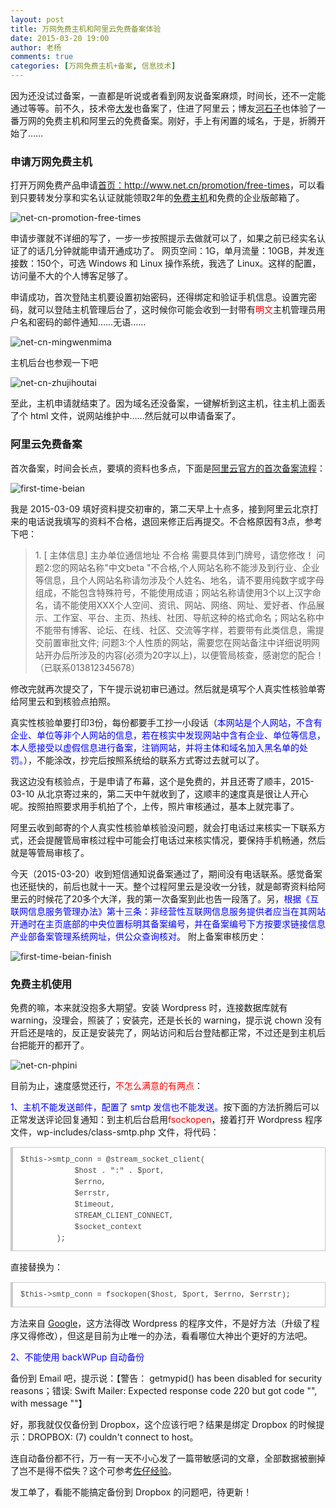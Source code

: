 ```yaml
---
layout: post
title: 万网免费主机和阿里云免费备案体验
date: 2015-03-20 19:00
author: 老杨
comments: true
categories: [万网免费主机+备案, 信息技术]
---
```

因为还没试过备案，一直都是听说或者看到网友说备案麻烦，时间长，还不一定能通过等等。前不久，技术帝<a href="http://fatesinger.com/" target="_blank">大发</a>也备案了，住进了阿里云；博友<a href="https://heshizi.com/2985.html" target="_blank">河石子</a>也体验了一番万网的免费主机和阿里云的免费备案。刚好，手上有闲置的域名，于是，折腾开始了……

<!--more-->

<h3>申请万网免费主机</h3>

打开万网免费产品申请<a href="http://www.net.cn/promotion/free-times" target="_blank">首页：http://www.net.cn/promotion/free-times</a>，可以看到只要转发分享和实名认证就能领取2年的<a href="http://www.net.cn/hosting/free/" target="_blank">免费主机</a>和免费的企业版邮箱了。

<img src="//cyhour.com/wp-content/uploads/2015/03/net-cn-promotion-free-times.png" alt=" net-cn-promotion-free-times " />

申请步骤就不详细的写了，一步一步按照提示去做就可以了，如果之前已经实名认证了的话几分钟就能申请开通成功了。 网页空间：1G，单月流量：10GB，并发连接数：150个，可选 Windows 和 Linux 操作系统，我选了 Linux。这样的配置，访问量不大的个人博客足够了。

申请成功，首次登陆主机要设置初始密码，还得绑定和验证手机信息。设置完密码，就可以登陆主机管理后台了，这时候你可能会收到一封带有<span style = "color:red;">明文</span>主机管理员用户名和密码的邮件通知……无语……

<img src="//cyhour.com/wp-content/uploads/2015/03/net-cn-mingwenmima.png" alt=" net-cn-mingwenmima " />

主机后台也参观一下吧

<img src="//cyhour.com/wp-content/uploads/2015/03/net-cn-zhujihoutai.png" alt=" net-cn-zhujihoutai " />

至此，主机申请就结束了。因为域名还没备案，一键解析到这主机，往主机上面丢了个 html 文件，说网站维护中……然后就可以申请备案了。

<h3>阿里云免费备案</h3>

首次备案，时间会长点，要填的资料也多点，下面是<a href="http://beian.aliyun.com/" target="_blank">阿里云官方的首次备案流程</a>：

<img src="//cyhour.com/wp-content/uploads/2015/03/first-time-beian.png" alt=" first-time-beian " />

我是 2015-03-09 填好资料提交初审的，第二天早上十点多，接到阿里云北京打来的电话说我填写的资料不合格，退回来修正后再提交。不合格原因有3点，参考下吧：

<blockquote>1. [ 主体信息] 主办单位通信地址 不合格 需要具体到门牌号，请您修改！ 问题2:您的网站名称"中文beta "不合格,个人网站名称不能涉及到行业、企业等信息，且个人网站名称请勿涉及个人姓名、地名，请不要用纯数字或字母组成，不能包含特殊符号，不能使用成语；网站名称请使用3个以上汉字命名，请不能使用XXX个人空间、资讯、网站、网络、网址、爱好者、作品展示、工作室、平台、主页、热线、社团、导航这种的格式命名；网站名称中不能带有博客、论坛、在线、社区、交流等字样，若要带有此类信息，需提交前置审批文件; 问题3:个人性质的网站，需要您在网站备注中详细说明网站开办后所涉及的内容(必须为20字以上)，以便管局核查，感谢您的配合！ （已联系013812345678）</blockquote>

修改完就再次提交了，下午提示说初审已通过。然后就是填写个人真实性核验单寄给阿里云和到核验点拍照。

真实性核验单要打印3份，每份都要手工抄一小段话（<span style = "color:blue;">本网站是个人网站，不含有企业、单位等非个人网站的信息，若在核实中发现网站中含有企业、单位等信息，本人愿接受以虚假信息进行备案，注销网站，并将主体和域名加入黑名单的处罚。</span>），不能涂改，抄完后按照系统给的联系方式寄过去就可以了。

我这边没有核验点，于是申请了布幕，这个是免费的，并且还寄了顺丰，2015-03-10 从北京寄过来的，第二天中午就收到了，这顺丰的速度真是很让人开心呢。按照拍照要求用手机拍了个，上传，照片审核通过，基本上就完事了。

阿里云收到邮寄的个人真实性核验单核验没问题，就会打电话过来核实一下联系方式，还会提醒管局审核过程中可能会打电话过来核实情况，要保持手机畅通，然后就是等管局审核了。

今天（2015-03-20）收到短信通知说备案通过了，期间没有电话联系。感觉备案也还挺快的，前后也就十一天。整个过程阿里云是没收一分钱，就是邮寄资料给阿里云的时候花了20多个大洋，我的第一次备案到此也告一段落了。另，<span style = "color:blue;">根据《互联网信息服务管理办法》第十三条：非经营性互联网信息服务提供者应当在其网站开通时在主页底部的中央位置标明其备案编号，并在备案编号下方按要求链接信息产业部备案管理系统网址，供公众查询核对。 </span>附上备案审核历史：

<img src="//cyhour.com/wp-content/uploads/2015/03/first-time-beian-finish.png" alt=" first-time-beian-finish " />

<h3>免费主机使用</h3>

免费的嘛，本来就没抱多大期望。安装 Wordpress 时，连接数据库就有 warning，没理会，照装了；安装完，还是长长的 warning，提示说 chown 没有开启还是啥的，反正是安装完了，网站访问和后台登陆都正常，不过还是到主机后台把能开的都开了。

<img src="//cyhour.com/wp-content/uploads/2015/03/net-cn-phpini.png" alt=" net-cn-phpini " />

目前为止，速度感觉还行，<span style = "color:red;">不怎么满意的有两点</span>：

<span style = "color:blue;">1、主机不能发送邮件，配置了 smtp 发信也不能发送。</span>按下面的方法折腾后可以正常发送评论回复通知：到主机后台启用<span style = "color:red;">fsockopen</span>，接着打开 Wordpress 程序文件，wp-includes/class-smtp.php 文件，将代码：

<pre style="margin:15px 0;font:100 12px/18px monaco, andale mono, courier new;padding:10px 12px;border:#ccc 1px solid;border-left-width:4px;background-color:#fefefe;box-shadow:0 0 4px #eee;word-break:break-all;word-wrap:break-word;color:#444">$this-&gt;smtp_conn = @stream_socket_client(<br>            $host . ":" . $port,<br>            $errno,<br>            $errstr,<br>            $timeout,<br>            STREAM_CLIENT_CONNECT,<br>            $socket_context<br>        );</pre>

直接替换为：

<pre style="margin:15px 0;font:100 12px/18px monaco, andale mono, courier new;padding:10px 12px;border:#ccc 1px solid;border-left-width:4px;background-color:#fefefe;box-shadow:0 0 4px #eee;word-break:break-all;word-wrap:break-word;color:#444">$this-&gt;smtp_conn = fsockopen($host, $port, $errno, $errstr);</pre>

方法来自 <a href="https://www.google.com.hk/search?q=万网免费主机不能发送邮件" target="_blank">Google</a>，这方法得改 Wordpress 的程序文件，不是好方法（升级了程序又得修改），但这是目前为止唯一的办法，看看哪位大神出个更好的方法吧。

<span style = "color:blue;">2、不能使用 backWPup 自动备份</span>

备份到 Email 吧，提示说：【警告： getmypid() has been disabled for security reasons；错误: Swift Mailer: Expected response code 220 but got code "", with message ""】

好，那我就仅仅备份到 Dropbox，这个应该行吧？结果是绑定 Dropbox 的时候提示：DROPBOX: (7) couldn't connect to host。

连自动备份都不行，万一有一天不小心发了一篇带敏感词的文章，全部数据被删掉了岂不是得不偿失？这个可参考<a href="https://www.jinbo123.com/5891.html" target="_blank">佐仔经验</a>。

发工单了，看能不能搞定备份到 Dropbox 的问题吧，待更新！
